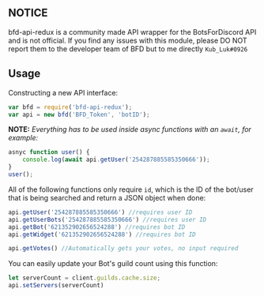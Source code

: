 ## NOTICE

bfd-api-redux is a community made API wrapper for the BotsForDiscord API and is not official. If you find any issues with this module, please DO NOT report them to the developer team of BFD but to me directly `Kub_Luk#0926`

## Usage

Constructing a new API interface:
```js
var bfd = require('bfd-api-redux');
var api = new bfd('BFD_Token', 'botID');
```
**NOTE:** *Everything has to be used inside async functions with an `await`, for example:*
```js
asnyc function user() {
    console.log(await api.getUser('254287885585350666'));
}
user();
```
All of the following functions only require `id`, which is the ID of the bot/user that is being searched and return a JSON object when done:
```js
api.getUser('254287885585350666') //requires user ID
api.getUserBots('254287885585350666') //requires user ID
api.getBot('621352902656524288') //requires bot ID
api.getWidget('621352902656524288') //requires bot ID

api.getVotes() //Automatically gets your votes, no input required
```

You can easily update your Bot's guild count using this function:
```js
let serverCount = client.guilds.cache.size; 
api.setServers(serverCount)
```